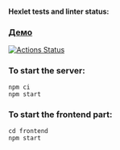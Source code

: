 #### Hexlet tests and linter status:  
  
### [Демо](https://chat-project-6cxy.onrender.com/)  
  

[![Actions Status](https://github.com/metastasio/frontend-project-12/workflows/hexlet-check/badge.svg)](https://github.com/metastasio/frontend-project-12/actions)

### To start the server:

```
npm ci
npm start
```

### To start the frontend part:

```
cd frontend
npm start
```



